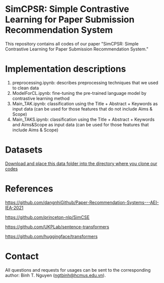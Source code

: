 # SimCPSR: Simple Contrastive Learning for Paper Submission Recommendation System
This repository contains all codes of our paper "SimCPSR: Simple Contrastive Learning for Paper Submission Recommendation System."

# Implementation descriptions
1. preprocessing.ipynb: describes preprocessing techniques that we used to clean data
2. ModelForCL.ipynb: fine-tuning the pre-trained language model by contrastive learning method
3. Main_TAK.ipynb: classification using the Title + Abstract + Keywords as input data (can be used for those features that do not include Aims & Scope)
4. Main_TAKS.ipynb: classification using the Title + Abstract + Keywords and Aims&Scope as input data (can be used for those features that include Aims & Scope)

# Datasets
[Download and place this data folder into the directory where you clone our codes](https://drive.google.com/drive/folders/18h8sm3Q7k8hOEn-9ipCn9_W4d3HNBVbO?usp=sharing)

# References
https://github.com/dangnhiGithub/Paper-Recommendation-Systems---AEI-IEA-2021

https://github.com/princeton-nlp/SimCSE

https://github.com/UKPLab/sentence-transformers

https://github.com/huggingface/transformers


# Contact
All questions and requests for usages can be sent to the corresponding author: Binh T. Nguyen (ngtbinh@hcmus.edu.vn).


